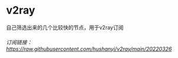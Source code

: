 # v2ray
自己筛选出来的几个比较快的节点，用于v2ray订阅
###### 订阅链接：https://raw.githubusercontent.com/hushanyi/v2ray/main/20220326

